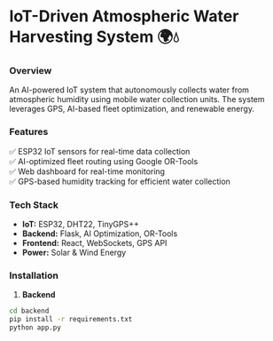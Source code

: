 # IoT-Driven Atmospheric Water Harvesting System 🌍💧

### Overview
An AI-powered IoT system that autonomously collects water from atmospheric humidity using mobile water collection units. The system leverages GPS, AI-based fleet optimization, and renewable energy.

### Features
✅ ESP32 IoT sensors for real-time data collection  
✅ AI-optimized fleet routing using Google OR-Tools  
✅ Web dashboard for real-time monitoring  
✅ GPS-based humidity tracking for efficient water collection  

### Tech Stack
- **IoT:** ESP32, DHT22, TinyGPS++
- **Backend:** Flask, AI Optimization, OR-Tools
- **Frontend:** React, WebSockets, GPS API
- **Power:** Solar & Wind Energy

### Installation
1. **Backend**
```bash
cd backend
pip install -r requirements.txt
python app.py
